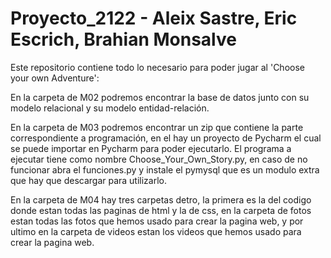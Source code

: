 # Proyecto_2122 - Aleix Sastre, Eric Escrich, Brahian Monsalve

Este repositorio contiene todo lo necesario para poder jugar al 'Choose your own Adventure':

En la carpeta de M02 podremos encontrar la base de datos junto con su modelo relacional y su modelo entidad-relación.

En la carpeta de M03 podremos encontrar un zip que contiene la parte correspondiente a programación, en el hay un proyecto de Pycharm el cual se puede importar en Pycharm
para poder ejecutarlo. El programa a ejecutar tiene como nombre Choose_Your_Own_Story.py, en caso de no funcionar abra el funciones.py y instale el pymysql que es un modulo
extra que hay que descargar para utilizarlo.

En la carpeta de M04 hay tres carpetas detro, la primera es la del codigo donde estan todas las paginas de html y la de css, en la carpeta de fotos estan todas las fotos que hemos usado para crear la pagina web, y por ultimo en la carpeta de videos estan los videos que hemos usado para crear la pagina web.
